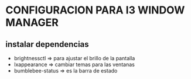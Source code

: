 # CONFIGURACION PARA I3 WINDOW MANAGER

## instalar dependencias

- brightnessctl => para ajustar el brillo de la pantalla
- lxappearance => cambiar temas para las ventanas
- bumblebee-status => es la barra de estado
